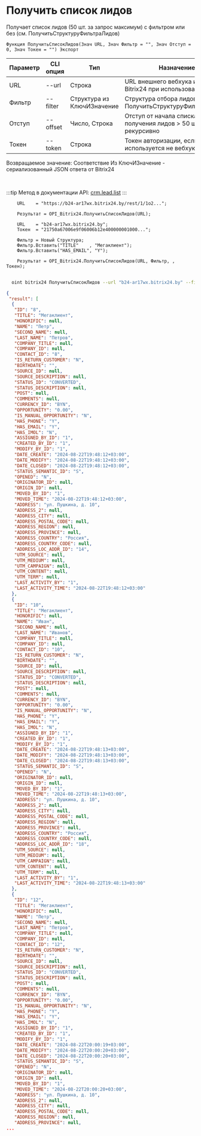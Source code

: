 ﻿---
sidebar_position: 4
---

# Получить список лидов
 Получает список лидов (50 шт. за запрос максимум) с фильтром или без (см. ПолучитьСтруктуруФильтраЛидов)



`Функция ПолучитьСписокЛидов(Знач URL, Знач Фильтр = "", Знач Отступ = 0, Знач Токен = "") Экспорт`

  | Параметр | CLI опция | Тип | Назначение |
  |-|-|-|-|
  | URL | --url | Строка | URL внешнего вебхука или адрес Bitrix24 при использовании токена |
  | Фильтр | --filter | Структура из КлючИЗначение | Структура отбора лидов (см. ПолучитьСтруктуруФильтраЛидов) |
  | Отступ | --offset | Число, Строка | Отступ от начала списка для получения лидов > 50 шт. рекурсивно |
  | Токен | --token | Строка | Токен авторизации, если используется не вебхук |

  
  Возвращаемое значение:   Соответствие Из КлючИЗначение - сериализованный JSON ответа от Bitrix24

<br/>

:::tip
Метод в документации API: [crm.lead.list](https://dev.1c-bitrix.ru/rest_help/crm/leads/crm_lead_list.php)
:::
<br/>


```bsl title="Пример кода"
    URL    = "https://b24-ar17wx.bitrix24.by/rest/1/1o2...";

    Результат = OPI_Bitrix24.ПолучитьСписокЛидов(URL);

    URL    = "b24-ar17wx.bitrix24.by";
    Токен  = "21750a67006e9f06006b12e400000001000...";

    Фильтр = Новый Структура;
    Фильтр.Вставить("TITLE"    , "Мегаклиент");
    Фильтр.Вставить("HAS_EMAIL", "Y");

    Результат = OPI_Bitrix24.ПолучитьСписокЛидов(URL, Фильтр, , Токен);
```



```sh title="Пример команды CLI"
    
  oint bitrix24 ПолучитьСписокЛидов --url "b24-ar17wx.bitrix24.by" --filter %filter% --offset %offset% --token "ec4dc366006e9f06006b12e400000001000..."

```

```json title="Результат"
{
 "result": [
  {
   "ID": "8",
   "TITLE": "Мегаклиент",
   "HONORIFIC": null,
   "NAME": "Петр",
   "SECOND_NAME": null,
   "LAST_NAME": "Петров",
   "COMPANY_TITLE": null,
   "COMPANY_ID": null,
   "CONTACT_ID": "8",
   "IS_RETURN_CUSTOMER": "N",
   "BIRTHDATE": "",
   "SOURCE_ID": null,
   "SOURCE_DESCRIPTION": null,
   "STATUS_ID": "CONVERTED",
   "STATUS_DESCRIPTION": null,
   "POST": null,
   "COMMENTS": null,
   "CURRENCY_ID": "BYN",
   "OPPORTUNITY": "0.00",
   "IS_MANUAL_OPPORTUNITY": "N",
   "HAS_PHONE": "Y",
   "HAS_EMAIL": "Y",
   "HAS_IMOL": "N",
   "ASSIGNED_BY_ID": "1",
   "CREATED_BY_ID": "1",
   "MODIFY_BY_ID": "1",
   "DATE_CREATE": "2024-08-22T19:48:12+03:00",
   "DATE_MODIFY": "2024-08-22T19:48:12+03:00",
   "DATE_CLOSED": "2024-08-22T19:48:12+03:00",
   "STATUS_SEMANTIC_ID": "S",
   "OPENED": "N",
   "ORIGINATOR_ID": null,
   "ORIGIN_ID": null,
   "MOVED_BY_ID": "1",
   "MOVED_TIME": "2024-08-22T19:48:12+03:00",
   "ADDRESS": "ул. Пушкина, д. 10",
   "ADDRESS_2": null,
   "ADDRESS_CITY": null,
   "ADDRESS_POSTAL_CODE": null,
   "ADDRESS_REGION": null,
   "ADDRESS_PROVINCE": null,
   "ADDRESS_COUNTRY": "Россия",
   "ADDRESS_COUNTRY_CODE": null,
   "ADDRESS_LOC_ADDR_ID": "14",
   "UTM_SOURCE": null,
   "UTM_MEDIUM": null,
   "UTM_CAMPAIGN": null,
   "UTM_CONTENT": null,
   "UTM_TERM": null,
   "LAST_ACTIVITY_BY": "1",
   "LAST_ACTIVITY_TIME": "2024-08-22T19:48:12+03:00"
  },
  {
   "ID": "10",
   "TITLE": "Мегаклиент",
   "HONORIFIC": null,
   "NAME": "Иван",
   "SECOND_NAME": null,
   "LAST_NAME": "Иванов",
   "COMPANY_TITLE": null,
   "COMPANY_ID": null,
   "CONTACT_ID": "10",
   "IS_RETURN_CUSTOMER": "N",
   "BIRTHDATE": "",
   "SOURCE_ID": null,
   "SOURCE_DESCRIPTION": null,
   "STATUS_ID": "CONVERTED",
   "STATUS_DESCRIPTION": null,
   "POST": null,
   "COMMENTS": null,
   "CURRENCY_ID": "BYN",
   "OPPORTUNITY": "0.00",
   "IS_MANUAL_OPPORTUNITY": "N",
   "HAS_PHONE": "Y",
   "HAS_EMAIL": "Y",
   "HAS_IMOL": "N",
   "ASSIGNED_BY_ID": "1",
   "CREATED_BY_ID": "1",
   "MODIFY_BY_ID": "1",
   "DATE_CREATE": "2024-08-22T19:48:13+03:00",
   "DATE_MODIFY": "2024-08-22T19:48:13+03:00",
   "DATE_CLOSED": "2024-08-22T19:48:13+03:00",
   "STATUS_SEMANTIC_ID": "S",
   "OPENED": "N",
   "ORIGINATOR_ID": null,
   "ORIGIN_ID": null,
   "MOVED_BY_ID": "1",
   "MOVED_TIME": "2024-08-22T19:48:13+03:00",
   "ADDRESS": "ул. Пушкина, д. 10",
   "ADDRESS_2": null,
   "ADDRESS_CITY": null,
   "ADDRESS_POSTAL_CODE": null,
   "ADDRESS_REGION": null,
   "ADDRESS_PROVINCE": null,
   "ADDRESS_COUNTRY": "Россия",
   "ADDRESS_COUNTRY_CODE": null,
   "ADDRESS_LOC_ADDR_ID": "18",
   "UTM_SOURCE": null,
   "UTM_MEDIUM": null,
   "UTM_CAMPAIGN": null,
   "UTM_CONTENT": null,
   "UTM_TERM": null,
   "LAST_ACTIVITY_BY": "1",
   "LAST_ACTIVITY_TIME": "2024-08-22T19:48:13+03:00"
  },
  {
   "ID": "12",
   "TITLE": "Мегаклиент",
   "HONORIFIC": null,
   "NAME": "Петр",
   "SECOND_NAME": null,
   "LAST_NAME": "Петров",
   "COMPANY_TITLE": null,
   "COMPANY_ID": null,
   "CONTACT_ID": "12",
   "IS_RETURN_CUSTOMER": "N",
   "BIRTHDATE": "",
   "SOURCE_ID": null,
   "SOURCE_DESCRIPTION": null,
   "STATUS_ID": "CONVERTED",
   "STATUS_DESCRIPTION": null,
   "POST": null,
   "COMMENTS": null,
   "CURRENCY_ID": "BYN",
   "OPPORTUNITY": "0.00",
   "IS_MANUAL_OPPORTUNITY": "N",
   "HAS_PHONE": "Y",
   "HAS_EMAIL": "Y",
   "HAS_IMOL": "N",
   "ASSIGNED_BY_ID": "1",
   "CREATED_BY_ID": "1",
   "MODIFY_BY_ID": "1",
   "DATE_CREATE": "2024-08-22T20:00:19+03:00",
   "DATE_MODIFY": "2024-08-22T20:00:20+03:00",
   "DATE_CLOSED": "2024-08-22T20:00:20+03:00",
   "STATUS_SEMANTIC_ID": "S",
   "OPENED": "N",
   "ORIGINATOR_ID": null,
   "ORIGIN_ID": null,
   "MOVED_BY_ID": "1",
   "MOVED_TIME": "2024-08-22T20:00:20+03:00",
   "ADDRESS": "ул. Пушкина, д. 10",
   "ADDRESS_2": null,
   "ADDRESS_CITY": null,
   "ADDRESS_POSTAL_CODE": null,
   "ADDRESS_REGION": null,
   "ADDRESS_PROVINCE": null,
...
```
